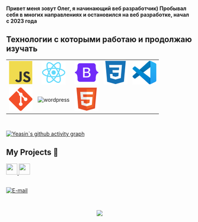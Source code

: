 <h4>Привет меня зовут Олег, я начинающий веб разработчик) Пробывал себя в многих направлениях и остановился на веб разработке, начал с 2023 года<h4>

<h2>Технологии с которыми работаю и продолжаю изучать</h2>
 <table width="100% height="100%" align="center">
   <tr>
      <td align="center">
      <img alt="javascript" height=64px src="https://raw.githubusercontent.com/devicons/devicon/master/icons/javascript/javascript-original.svg">
    </td>
     <td align="center">
       <img alt="React" height=64px src="https://github.com/devicons/devicon/blob/master/icons/react/react-original.svg">
     </td> 
     <td align="center">
      <img alt="bootstrap" height=64px src="https://raw.githubusercontent.com/devicons/devicon/master/icons/bootstrap/bootstrap-plain.svg">
    </td>
     <td align="center">
       <img alt="css" height=64px src= "https://github.com/devicons/devicon/blob/master/icons/css3/css3-plain.svg">
     </td>
     <td align="center">
       <img alt="vscode" height=64px src="https://github.com/devicons/devicon/blob/master/icons/vscode/vscode-original.svg">
     </td> 
   </tr>
   <tr>
     <td align="center">
       <img alt="git" height=64px src="https://github.com/devicons/devicon/blob/master/icons/git/git-original.svg">
     </td>  
    <td align="center">
       <img alt="wordpress" height=64px src="https://miro.medium.com/v2/resize:fit:720/format:webp/1*F9QwZsjxEcwZRD0CaKTBEQ.png">
     </td> 
     <td align="center">
       <img alt="html5" height=64px src="https://github.com/devicons/devicon/blob/master/icons/html5/html5-original.svg">
     </td> 
   </tr>

 </table>
 
<br>




[![Yeasin`s github activity graph](https://github-readme-activity-graph.vercel.app/graph?username=yeazin&theme=github-compact)](https://github.com/yeazin/github-readme-activity-graph)



 
<h2> My Projects 📁</h2>
<a href="https://olegoryschenko.github.io/calculator/">
	<img src="https://cdn.iconscout.com/icon/free/png-512/free-calculator-717-461704.png?f=webp&w=256" width="30px" height="30px">
</a>

<a href="https://olegoryschenko.github.io/renzist/">
	<img src="https://cdn-icons-png.flaticon.com/512/1198/1198317.png" width="30px" height="30px">
</a>

<br>
<br>


<p>
  <a href="mailto:olegoryschenko1123gmail.com" target="_blank"><img alt="E-mail" src="https://img.shields.io/badge/-Gmail-ea4335?style=flat-square&logo=Gmail&logoColor=white" /></a>
</p>


<br>

 <p align="center">
  <img src="https://capsule-render.vercel.app/api?type=waving&color=gradient&height=80&section=footer"/>
</p>
<!--
**yeazin/yeazin** is a ✨ _special_ ✨ repository because its `README.md` (this file) appears on your GitHub profile.

Here are some ideas to get you started:

 🔭 Сейчас я работаю с React js
- 🌱 Сейчас я продолжаю учить React js 

<a href="https://github.com/yeazin/stargazers"><img src="https://img.shields.io/github/stars/yeazin" alt="Stars Badge"/></a>

-->
